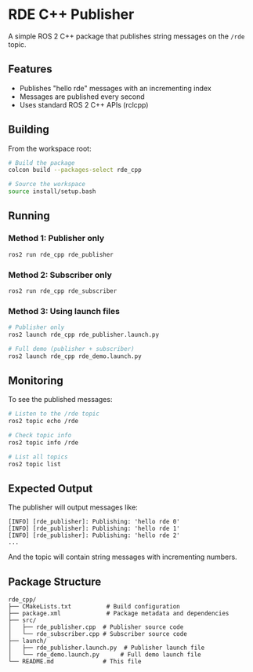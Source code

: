 # RDE C++ Publisher

A simple ROS 2 C++ package that publishes string messages on the `/rde` topic.

## Features

- Publishes "hello rde" messages with an incrementing index
- Messages are published every second
- Uses standard ROS 2 C++ APIs (rclcpp)

## Building

From the workspace root:

```bash
# Build the package
colcon build --packages-select rde_cpp

# Source the workspace
source install/setup.bash
```

## Running

### Method 1: Publisher only
```bash
ros2 run rde_cpp rde_publisher
```

### Method 2: Subscriber only
```bash
ros2 run rde_cpp rde_subscriber
```

### Method 3: Using launch files
```bash
# Publisher only
ros2 launch rde_cpp rde_publisher.launch.py

# Full demo (publisher + subscriber)
ros2 launch rde_cpp rde_demo.launch.py
```

## Monitoring

To see the published messages:

```bash
# Listen to the /rde topic
ros2 topic echo /rde

# Check topic info
ros2 topic info /rde

# List all topics
ros2 topic list
```

## Expected Output

The publisher will output messages like:
```
[INFO] [rde_publisher]: Publishing: 'hello rde 0'
[INFO] [rde_publisher]: Publishing: 'hello rde 1'
[INFO] [rde_publisher]: Publishing: 'hello rde 2'
...
```

And the topic will contain string messages with incrementing numbers.

## Package Structure

```
rde_cpp/
├── CMakeLists.txt          # Build configuration
├── package.xml             # Package metadata and dependencies
├── src/
│   ├── rde_publisher.cpp  # Publisher source code
│   └── rde_subscriber.cpp # Subscriber source code
├── launch/
│   ├── rde_publisher.launch.py  # Publisher launch file
│   └── rde_demo.launch.py      # Full demo launch file
└── README.md              # This file
```
